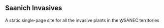 ## Saanich Invasives
A static single-page site for all the invasive plants in the W̱SÁNEĆ territories
